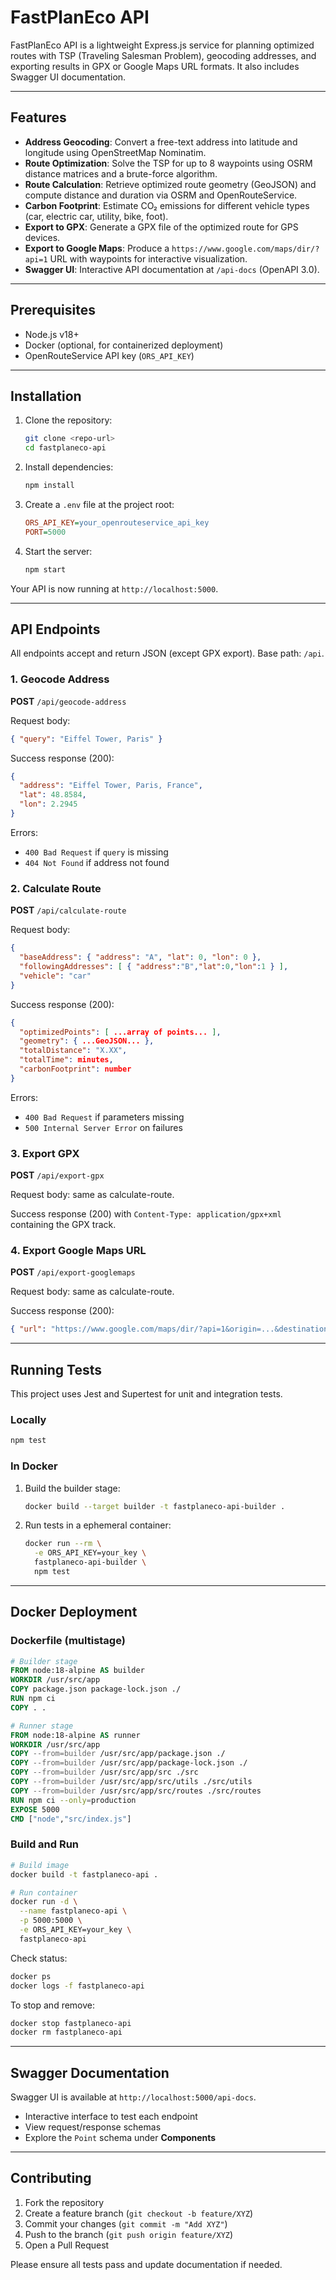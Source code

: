 # FastPlanEco API

FastPlanEco API is a lightweight Express.js service for planning optimized routes with TSP (Traveling Salesman Problem), geocoding addresses, and exporting results in GPX or Google Maps URL formats. It also includes Swagger UI documentation.

---

## Features

* **Address Geocoding**: Convert a free-text address into latitude and longitude using OpenStreetMap Nominatim.
* **Route Optimization**: Solve the TSP for up to 8 waypoints using OSRM distance matrices and a brute-force algorithm.
* **Route Calculation**: Retrieve optimized route geometry (GeoJSON) and compute distance and duration via OSRM and OpenRouteService.
* **Carbon Footprint**: Estimate CO₂ emissions for different vehicle types (car, electric car, utility, bike, foot).
* **Export to GPX**: Generate a GPX file of the optimized route for GPS devices.
* **Export to Google Maps**: Produce a `https://www.google.com/maps/dir/?api=1` URL with waypoints for interactive visualization.
* **Swagger UI**: Interactive API documentation at `/api-docs` (OpenAPI 3.0).

---

## Prerequisites

* Node.js v18+
* Docker (optional, for containerized deployment)
* OpenRouteService API key (`ORS_API_KEY`)

---

## Installation

1. Clone the repository:

   ```bash
   git clone <repo-url>
   cd fastplaneco-api
   ```

2. Install dependencies:

   ```bash
   npm install
   ```

3. Create a `.env` file at the project root:

   ```ini
   ORS_API_KEY=your_openrouteservice_api_key
   PORT=5000
   ```

4. Start the server:

   ```bash
   npm start
   ```

Your API is now running at `http://localhost:5000`.

---

## API Endpoints

All endpoints accept and return JSON (except GPX export). Base path: `/api`.

### 1. Geocode Address

**POST** `/api/geocode-address`

Request body:

```json
{ "query": "Eiffel Tower, Paris" }
```

Success response (200):

```json
{
  "address": "Eiffel Tower, Paris, France",
  "lat": 48.8584,
  "lon": 2.2945
}
```

Errors:

* `400 Bad Request` if `query` is missing
* `404 Not Found` if address not found

### 2. Calculate Route

**POST** `/api/calculate-route`

Request body:

```json
{
  "baseAddress": { "address": "A", "lat": 0, "lon": 0 },
  "followingAddresses": [ { "address":"B","lat":0,"lon":1 } ],
  "vehicle": "car"
}
```

Success response (200):

```json
{
  "optimizedPoints": [ ...array of points... ],
  "geometry": { ...GeoJSON... },
  "totalDistance": "X.XX",
  "totalTime": minutes,
  "carbonFootprint": number
}
```

Errors:

* `400 Bad Request` if parameters missing
* `500 Internal Server Error` on failures

### 3. Export GPX

**POST** `/api/export-gpx`

Request body: same as calculate-route.

Success response (200) with `Content-Type: application/gpx+xml` containing the GPX track.

### 4. Export Google Maps URL

**POST** `/api/export-googlemaps`

Request body: same as calculate-route.

Success response (200):

```json
{ "url": "https://www.google.com/maps/dir/?api=1&origin=...&destination=...&waypoints=...&travelmode=..." }
```

---

## Running Tests

This project uses Jest and Supertest for unit and integration tests.

### Locally

```bash
npm test
```

### In Docker

1. Build the builder stage:

   ```bash
   docker build --target builder -t fastplaneco-api-builder .
   ```
2. Run tests in a ephemeral container:

   ```bash
   docker run --rm \
     -e ORS_API_KEY=your_key \
     fastplaneco-api-builder \
     npm test
   ```

---

## Docker Deployment

### Dockerfile (multistage)

```dockerfile
# Builder stage
FROM node:18-alpine AS builder
WORKDIR /usr/src/app
COPY package.json package-lock.json ./
RUN npm ci
COPY . .

# Runner stage
FROM node:18-alpine AS runner
WORKDIR /usr/src/app
COPY --from=builder /usr/src/app/package.json ./
COPY --from=builder /usr/src/app/package-lock.json ./
COPY --from=builder /usr/src/app/src ./src
COPY --from=builder /usr/src/app/src/utils ./src/utils
COPY --from=builder /usr/src/app/src/routes ./src/routes
RUN npm ci --only=production
EXPOSE 5000
CMD ["node","src/index.js"]
```

### Build and Run

```bash
# Build image
docker build -t fastplaneco-api .

# Run container
docker run -d \
  --name fastplaneco-api \
  -p 5000:5000 \
  -e ORS_API_KEY=your_key \
  fastplaneco-api
```

Check status:

```bash
docker ps
docker logs -f fastplaneco-api
```

To stop and remove:

```bash
docker stop fastplaneco-api
docker rm fastplaneco-api
```

---

## Swagger Documentation

Swagger UI is available at `http://localhost:5000/api-docs`.

* Interactive interface to test each endpoint
* View request/response schemas
* Explore the `Point` schema under **Components**

---

## Contributing

1. Fork the repository
2. Create a feature branch (`git checkout -b feature/XYZ`)
3. Commit your changes (`git commit -m "Add XYZ"`)
4. Push to the branch (`git push origin feature/XYZ`)
5. Open a Pull Request

Please ensure all tests pass and update documentation if needed.